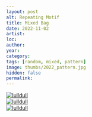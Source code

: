 ```yaml
---
layout: post
alt: Repeating Motif
title: Mixed Bag 
date: 2022-11-02
artist: 
loc: 
author: 
year: 
category: 
tags: [random, mixed, pattern]
image: thumbs/2022_pattern.jpg
hidden: false
permalink:
---
```





<div class="post_image">
	<a href="{{ site.baseurl }}/images/posts/2022_pattern/001.jpg" target="_blank">
	<img src="{{ site.baseurl }}/images/posts/2022_pattern/001.jpg" alt="lulldull"></a>
</div>

<div class="post_image">
	<a href="{{ site.baseurl }}/images/posts/2022_pattern/002.jpg" target="_blank">
	<img src="{{ site.baseurl }}/images/posts/2022_pattern/002.jpg" alt="lulldull"></a>
</div>

<div class="post_image">
	<a href="{{ site.baseurl }}/images/posts/2022_pattern/003.jpg" target="_blank">
	<img src="{{ site.baseurl }}/images/posts/2022_pattern/003.jpg" alt="lulldull"></a>
</div>